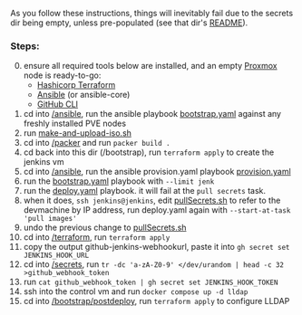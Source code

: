 As you follow these instructions, things will inevitably fail due to the secrets dir being empty, unless pre-populated (see that dir's [README](/secrets/README.md)).

### Steps:
0. ensure all required tools below are installed, and an empty [Proxmox](https://www.proxmox.com/en/downloads/proxmox-virtual-environment/iso) node is ready-to-go:
    * [Hashicorp Terraform](https://developer.hashicorp.com/terraform/install#linux)
    * [Ansible](https://docs.ansible.com/ansible/latest/installation_guide/intro_installation.html#installing-and-upgrading-ansible-with-pipx) (or ansible-core)
    * [GitHub CLI](https://github.com/cli/cli/blob/trunk/docs/install_linux.md#official-sources)
1. cd into [/ansible](/ansible), run the ansible playbook [bootstrap.yaml](/ansible/playbooks/bootstrap.yaml) against any freshly installed PVE nodes
2. run [make-and-upload-iso.sh](./make-and-upload-iso.sh)
3. cd into [/packer](/packer) and run `packer build .`
4. cd back into this dir (/bootstrap), run `terraform apply` to create the jenkins vm
5. cd into [/ansible](/ansible), run the ansible provision.yaml playbook [provision.yaml](/ansible/playbooks/provision.yaml)
6. run the [bootstrap.yaml](/ansible/playbooks/bootstrap.yaml) playbook with `--limit jenk`
7. run the [deploy.yaml](/ansible/playbooks/deploy.yaml) playbook. it will fail at the `pull secrets` task.
8. when it does, `ssh jenkins@jenkins`, edit [pullSecrets.sh](/scripts/pullSecrets.sh) to refer to the devmachine by IP address, run deploy.yaml again with `--start-at-task 'pull images'`
9. undo the previous change to [pullSecrets.sh](/scripts/pullSecrets.sh)
10. cd into [/terraform](/terraform/), run `terraform apply`
11. copy the output github-jenkins-webhookurl, paste it into `gh secret set JENKINS_HOOK_URL`
12. cd into [/secrets](/secrets), run `tr -dc 'a-zA-Z0-9' </dev/urandom | head -c 32 >github_webhook_token`
13. run `cat github_webhook_token | gh secret set JENKINS_HOOK_TOKEN`
14. ssh into the control vm and run `docker compose up -d lldap`
15. cd into [/bootstrap/postdeploy](/bootstrap/postdeploy), run `terraform apply` to configure LLDAP